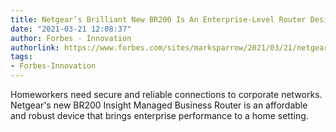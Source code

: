 ```yaml
---
title: Netgear’s Brilliant New BR200 Is An Enterprise-Level Router Designed For Homeworkers
date: "2021-03-21 12:08:37"
author: Forbes - Innovation
authorlink: https://www.forbes.com/sites/marksparrow/2021/03/21/netgears-brilliant-new-br200-is-an-enterprise-level-router-designed-for-homeworkers/
tags:
- Forbes-Innovation
---
```

Homeworkers need secure and reliable connections to corporate networks. Netgear's new BR200 Insight Managed Business Router is an affordable and robust device that brings enterprise performance to a home setting.